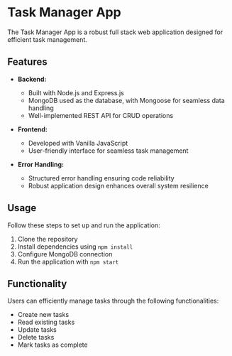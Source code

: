 # Task Manager App

The Task Manager App is a robust full stack web application designed for efficient task management. 

## Features

- **Backend:**
  - Built with Node.js and Express.js
  - MongoDB used as the database, with Mongoose for seamless data handling
  - Well-implemented REST API for CRUD operations

- **Frontend:**
  - Developed with Vanilla JavaScript
  - User-friendly interface for seamless task management

- **Error Handling:**
  - Structured error handling ensuring code reliability
  - Robust application design enhances overall system resilience

## Usage

Follow these steps to set up and run the application:

1. Clone the repository
2. Install dependencies using `npm install`
3. Configure MongoDB connection
4. Run the application with `npm start`

## Functionality

Users can efficiently manage tasks through the following functionalities:

- Create new tasks
- Read existing tasks
- Update tasks
- Delete tasks
- Mark tasks as complete




